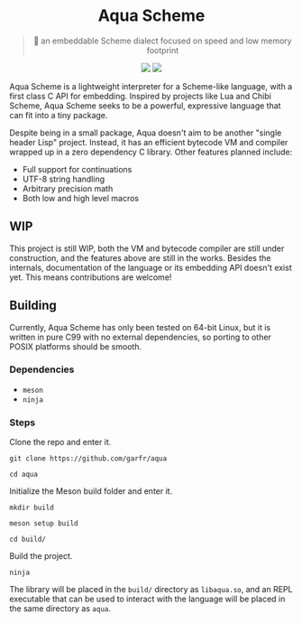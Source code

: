 <div align="center">
	<h1>Aqua Scheme</h1>
	<blockquote>
		🌊 an embeddable Scheme dialect focused on speed and low memory footprint
	</blockquote>
  <p align="center">
		<a href="https://github.com/garfr/aqua/issues?q=is%3Aissue+is%3Aopen+label%3A%22help+wanted%22"><img src="https://img.shields.io/github/issues/garfr/aqua/help%20wanted?color=green"></a>
		<a href="LICENSE"><img src="https://img.shields.io/badge/license-ISC-blue.svg"></a>
	</p>
</div>

Aqua Scheme is a lightweight interpreter for a Scheme-like language, with a first class C API for embedding.  Inspired by projects like Lua and Chibi Scheme, Aqua Scheme seeks to be a powerful, expressive language that can fit into a tiny package.  

Despite being in a small package, Aqua doesn't aim to be another "single header Lisp" project. Instead, it has an efficient bytecode VM and compiler wrapped up in a zero dependency C library.  Other features planned include:

* Full support for continuations
* UTF-8 string handling
* Arbitrary precision math  
* Both low and high level macros

## WIP

This project is still WIP, both the VM and bytecode compiler are still under construction, and the features above are still in the works.  Besides the internals, documentation of the language or its embedding API doesn't exist yet.  This means contributions are welcome!

## Building

Currently, Aqua Scheme has only been tested on 64-bit Linux, but it is written in pure C99 with no external dependencies, so porting to other POSIX platforms should be smooth.

### Dependencies

* ``meson``
* ``ninja``

### Steps 

Clone the repo and enter it.
```
git clone https://github.com/garfr/aqua
```
```
cd aqua
```
Initialize the Meson build folder and enter it.
```
mkdir build
```
```
meson setup build
```

```
cd build/
```
Build the project.
```
ninja
```
The library will be placed in the ``build/`` directory as ``libaqua.so``, and an REPL executable that can be used to interact with the language will be placed in the same directory as ``aqua``.
